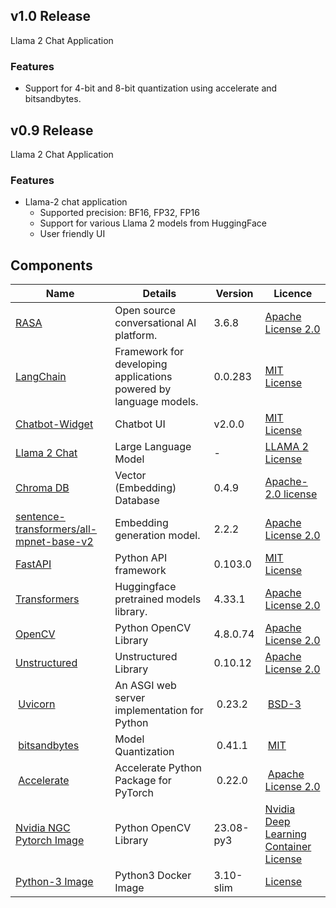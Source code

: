 ## v1.0 Release
Llama 2 Chat Application

### Features
* Support for 4-bit and 8-bit quantization using accelerate and bitsandbytes.

## v0.9 Release
Llama 2 Chat Application

### Features
* Llama-2 chat application
    * Supported precision: BF16, FP32, FP16
    * Support for various Llama 2 models from HuggingFace
    * User friendly UI


## Components

| Name |  Details | Version | Licence |
| --- | --- | --- | --- |
| [RASA](https://github.com/RasaHQ/rasa) | Open source conversational AI platform. | 3.6.8 | [Apache License 2.0](https://github.com/RasaHQ/rasa/blob/main/LICENSE.txt) |
| [LangChain](https://github.com/hwchase17/langchain/blob/master/LICENSE) | Framework for developing applications powered by language models. | 0.0.283 | [MIT License](https://github.com/hwchase17/langchain/blob/master/LICENSE) |
| [Chatbot-Widget](https://github.com/JiteshGaikwad/Chatbot-Widget) | Chatbot UI | v2.0.0 | [MIT License](https://github.com/JiteshGaikwad/Chatbot-Widget/blob/main/LICENSE) |
|  [Llama 2 Chat](https://huggingface.co/meta-llama/Llama-2-7b-chat-hf) | Large Language Model | - | [LLAMA 2 License](https://huggingface.co/meta-llama/Llama-2-7b-chat-hf/blob/main/LICENSE.txt) |
| [Chroma DB](https://github.com/chroma-core/chroma) | Vector (Embedding) Database | 0.4.9 | [Apache-2.0 license](https://github.com/chroma-core/chroma/blob/main/LICENSE) |
| [sentence-transformers/all-mpnet-base-v2](https://huggingface.co/sentence-transformers/all-mpnet-base-v2) | Embedding generation model. | 2.2.2 | [Apache License 2.0](https://huggingface.co/sentence-transformers/all-mpnet-base-v2) |
| [FastAPI](https://github.com/tiangolo/fastapi) | Python API framework | 0.103.0 | [MIT License](https://github.com/tiangolo/fastapi/blob/master/LICENSE) |
|  [Transformers](https://github.com/huggingface/transformers) | Huggingface pretrained models library. | 4.33.1 | [Apache License 2.0](https://github.com/huggingface/transformers/blob/main/LICENSE) |
|  [OpenCV](https://github.com/opencv/opencv) | Python OpenCV Library | 4.8.0.74 | [Apache License 2.0](https://github.com/opencv/opencv/blob/4.x/LICENSE) |
|  [Unstructured](https://github.com/Unstructured-IO/unstructured) | Unstructured Library | 0.10.12 | [Apache License 2.0](https://github.com/Unstructured-IO/unstructured/blob/main/LICENSE.md) |
| [Uvicorn](https://github.com/encode/uvicorn) | An ASGI web server implementation for Python | 0.23.2 | [BSD-3](https://github.com/encode/uvicorn/blob/master/LICENSE.md)|
| [bitsandbytes](https://github.com/TimDettmers/bitsandbytes) | Model Quantization | 0.41.1 | [MIT](https://github.com/TimDettmers/bitsandbytes/blob/main/LICENSE)|
| [Accelerate](https://github.com/huggingface/accelerate) | Accelerate Python Package for PyTorch | 0.22.0 | [Apache License 2.0](https://github.com/huggingface/accelerate/blob/main/LICENSE)|
|  [Nvidia NGC Pytorch Image](https://catalog.ngc.nvidia.com/orgs/nvidia/containers/pytorch) | Python OpenCV Library | 23.08-py3 | [Nvidia Deep Learning Container License](https://developer.download.nvidia.com/licenses/NVIDIA_Deep_Learning_Container_License.pdf) |
|  [Python-3 Image ](https://hub.docker.com/_/python) | Python3 Docker Image | 3.10-slim | [License](https://docs.python.org/3/license.html) |
